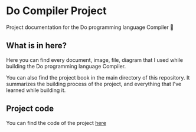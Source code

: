 # Do Compiler Project
Project documentation for the Do programming language Compiler 📕

## What is in here?
Here you can find every document, image, file, diagram that I used while building the Do programming language Compiler.

You can also find the project book in the main directory of this repository. It summarizes the building process of the project, and everything that I've learned while building it.

## Project code
You can find the code of the project [here](https://github.com/ido-hi/do-compiler.git)
